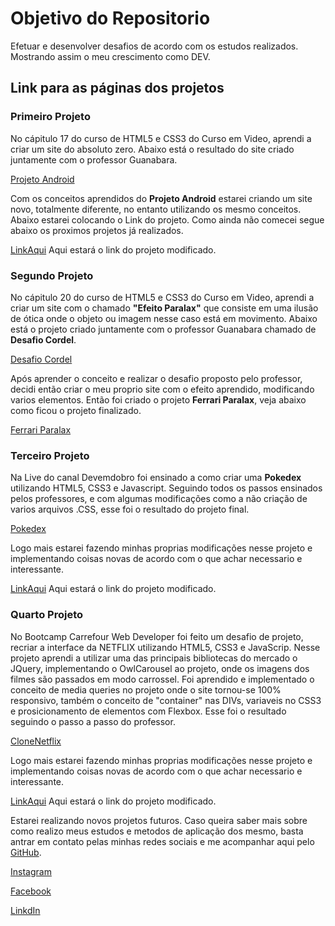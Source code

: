 # Objetivo do Repositorio
 Efetuar e desenvolver desafios de acordo com os estudos realizados.
 Mostrando assim o meu crescimento como DEV.

## Link para as páginas dos projetos

### Primeiro Projeto
No cápitulo 17 do curso de HTML5 e CSS3 do Curso em Video, aprendi a criar um site do absoluto zero.
Abaixo está o resultado do site criado juntamente com o professor Guanabara.

[Projeto Android](https://ericklvieira.github.io/Estudos-e-Exercicios/DesafioPrimeiroSite/index.html)

Com os conceitos aprendidos do __Projeto Android__ estarei criando um site novo, totalmente diferente, no entanto utilizando os mesmo conceitos.
Abaixo estarei colocando o Link do projeto. Como ainda não comecei segue abaixo os proximos projetos já realizados.

[LinkAqui](#) Aqui estará o link do projeto modificado.

### Segundo Projeto
No cápitulo 20 do curso de HTML5 e CSS3 do Curso em Video, aprendi a criar um site com o chamado __"Efeito Paralax"__ que consiste em uma ilusão de ótica onde o objeto ou imagem nesse caso está em movimento.
Abaixo está o projeto criado juntamente com o professor Guanabara chamado de __Desafio Cordel__.

[Desafio Cordel](https://ericklvieira.github.io/Estudos-e-Exercicios/DesafioCordel/index.html)

Após aprender o conceito e realizar o desafio proposto pelo professor, decidi então criar o meu proprio site com o efeito aprendido, modificando varios elementos. Então foi criado o projeto __Ferrari Paralax__, veja abaixo como ficou o projeto finalizado.

[Ferrari Paralax](https://ericklvieira.github.io/Estudos-e-Exercicios/FerrariEfeitoParalax/index.html)

### Terceiro Projeto
Na Live do canal Devemdobro foi ensinado a como criar uma __Pokedex__ utilizando HTML5, CSS3 e Javascript.
Seguindo todos os passos ensinados pelos professores, e com algumas modificações como a não criação de varios arquivos .CSS, esse foi o resultado do projeto final.

[Pokedex](https://ericklvieira.github.io/Estudos-e-Exercicios/Pokedex/index.html)

Logo mais estarei fazendo minhas proprias modificações nesse projeto e implementando coisas novas de acordo com o que achar necessario e interessante.

[LinkAqui](#) Aqui estará o link do projeto modificado.

### Quarto Projeto
No Bootcamp Carrefour Web Developer foi feito um desafio de projeto, recriar a interface da NETFLIX utilizando HTML5, CSS3 e JavaScrip.
Nesse projeto aprendi a utilizar uma das principais bibliotecas do mercado o JQuery, implementando o OwlCarousel ao projeto, onde os imagens dos filmes são passados em modo carrossel. Foi aprendido e implementado o conceito de media queries no projeto onde o site tornou-se 100% responsivo, também o conceito de "container" nas DIVs, variaveis no CSS3 e prosicionamento de elementos com Flexbox. Esse foi o resultado seguindo o passo a passo do professor.

[CloneNetflix](https://ericklvieira.github.io/Estudos-e-Exercicios/CloneNetflix/index.html)

Logo mais estarei fazendo minhas proprias modificações nesse projeto e implementando coisas novas de acordo com o que achar necessario e interessante.

[LinkAqui](#) Aqui estará o link do projeto modificado.


Estarei realizando novos projetos futuros.
Caso queira saber mais sobre como realizo meus estudos e metodos de aplicação dos mesmo, basta antrar em contato pelas minhas redes sociais e me acompanhar aqui pelo [GitHub](https://github.com/ErickLVieira).

[Instagram](https://www.instagram.com/ericklimavieira/)

[Facebook](https://www.facebook.com/srerickvieira/)

[LinkdIn](https://www.linkedin.com/in/ericklvieira/)